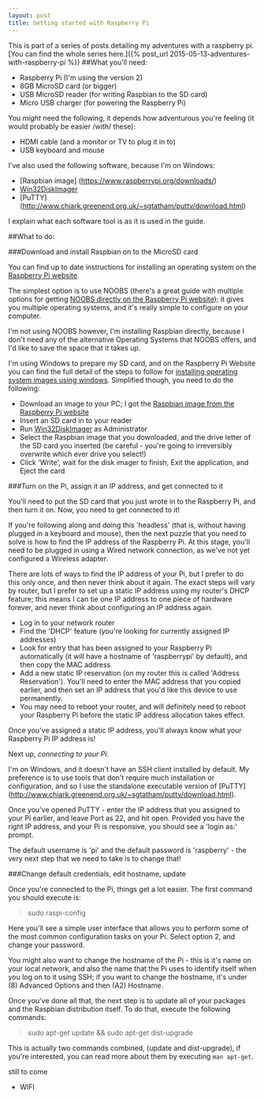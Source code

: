 ```yaml
---
layout: post
title: Getting started with Raspberry Pi
---
```

This is part of a series of posts detailing my adventures with a raspberry pi. [You can find the whole series here.]({% post_url 2015-05-13-adventures-with-raspberry-pi %})
##What you'll need:

- Raspberry Pi (I'm using the version 2)
- 8GB MicroSD card (or bigger)
- USB MicroSD reader (for writing Raspbian to the SD card)
- Micro USB charger (for powering the Raspberry Pi)

You *might* need the following, it depends how adventurous you're feeling (it would probably be easier /with/ these):

- HDMI cable (and a monitor or TV to plug it in to)
- USB keyboard and mouse

I've also used the following software, because I'm on Windows:

- [Raspbian image] (https://www.raspberrypi.org/downloads/) 
- [Win32DiskImager](http://sourceforge.net/projects/win32diskimager/)
- [PuTTY] (http://www.chiark.greenend.org.uk/~sgtatham/putty/download.html)

I explain what each software tool is as it is used in the guide.

##What to do:

###Download and install Raspbian on to the MicroSD card

You can find up to date instructions for installing an operating system on the [Raspberry Pi website](https://www.raspberrypi.org/). 

The simplest option is to use NOOBS (there's a great guide with multiple options for getting [NOOBS directly on the Raspberry Pi website](https://www.raspberrypi.org/help/noobs-setup/)); it gives you multiple operating systems, and it's really simple to configure on your computer.

I'm not using NOOBS however, I'm installing Raspbian directly, because I don't need any of the alternative Operating Systems that NOOBS offers, and I'd like to save the space that it takes up.

I'm using Windows to prepare my SD card, and on the Raspberry Pi Website you can find the full detail of the steps to follow for [installing operating system images using windows](https://www.raspberrypi.org/documentation/installation/installing-images/windows.md). Simplified though, you need to do the following:

- Download an image to your PC; I got the [Raspbian image from the Raspberry Pi website](https://www.raspberrypi.org/downloads/)
- Insert an SD card in to your reader
- Run [Win32DiskImager](http://sourceforge.net/projects/win32diskimager/) as Administrator
- Select the Raspbian image that you downloaded, and the drive letter of the SD card you inserted (be careful - you're going to irreversibly overwrite which ever drive you select!)
- Click 'Write', wait for the disk imager to finish, Exit the application, and Eject the card

###Turn on the Pi, assign it an IP address, and get connected to it

You'll need to put the SD card that you just wrote in to the Raspberry Pi, and then turn it on. Now, you need to get connected to it! 

If you're following along and doing this 'headless' (that is, without having plugged in a keyboard and mouse), then the next puzzle that you need to solve is how to find the IP address of the Raspberry Pi. At this stage, you'll need to be plugged in using a Wired network connection, as we've not yet configured a Wireless adapter. 

There are lots of ways to find the IP address of your Pi, but I prefer to do this only once, and then never think about it again. The exact steps will vary by router, but I prefer to set up a static IP address using my router's DHCP feature; this means I can tie one IP address to one piece of hardware forever, and never think about configuring an IP address again.

- Log in to your network router
- Find the 'DHCP' feature (you're looking for currently assigned IP addresses)
- Look for entry that has been assigned to your Raspberry Pi automatically (it will have a hostname of 'raspberrypi' by default), and then copy the MAC address
- Add a new static IP reservation (on my router this is called 'Address Reservation'). You'll need to enter the MAC address that you copied earlier, and then set an IP address that you'd like this device to use permanently.
- You may need to reboot your router, and will definitely need to reboot your Raspberry Pi before the static IP address allocation takes effect.

Once you've assigned a static IP address, you'll always know what your Raspberry Pi IP address is!

Next up, *connecting to your Pi*.

I'm on Windows, and it doesn't have an SSH client installed by default. My preference is to use tools that don't require much installation or configuration, and so I use the standalone executable version of [PuTTY] (http://www.chiark.greenend.org.uk/~sgtatham/putty/download.html). 

Once you've opened PuTTY - enter the IP address that you assigned to your Pi earlier, and leave Port as 22, and hit open. Provided you have the right IP address, and your Pi is responsive, you should see a 'login as:' prompt.

The default username is 'pi' and the default password is 'raspberry' - the very next step that we need to take is to change that!

###Change default credentials, edit hostname, update

Once you're connected to the Pi, things get a lot easier. The first command you should execute is:

> sudo raspi-config

Here you'll see a simple user interface that allows you to perform some of the most common configuration tasks on your Pi. Select option 2, and change your password. 

You might also want to change the hostname of the Pi - this is it's name on your local network, and also the name that the Pi uses to identify itself when you log on to it using SSH; if you want to change the hostname, it's under (8) Advanced Options and then (A2) Hostname.

Once you've done all that, the next step is to update all of your packages and the Raspbian distribution itself. To do that, execute the following commands:

> sudo apt-get update && sudo apt-get dist-upgrade

This is actually two commands combined, (update and dist-upgrade), if you're interested, you can read more about them by executing `man apt-get`.


still to come
- WIFI
